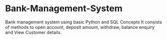 # Bank-Management-System
Bank management system using basic Python and SQL Concepts
It consists of methods to open account, deposit amount, withdraw, balance enquiry and View Customer details.
